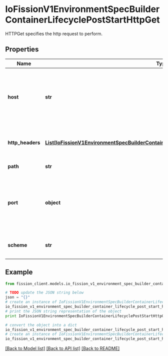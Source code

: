 # IoFissionV1EnvironmentSpecBuilderContainerLifecyclePostStartHttpGet

HTTPGet specifies the http request to perform.

## Properties

Name | Type | Description | Notes
------------ | ------------- | ------------- | -------------
**host** | **str** | Host name to connect to, defaults to the pod IP. You probably want to set \&quot;Host\&quot; in httpHeaders instead. | [optional] 
**http_headers** | [**List[IoFissionV1EnvironmentSpecBuilderContainerLifecyclePostStartHttpGetHttpHeadersInner]**](IoFissionV1EnvironmentSpecBuilderContainerLifecyclePostStartHttpGetHttpHeadersInner.md) | Custom headers to set in the request. HTTP allows repeated headers. | [optional] 
**path** | **str** | Path to access on the HTTP server. | [optional] 
**port** | **object** | Name or number of the port to access on the container. Number must be in the range 1 to 65535. Name must be an IANA_SVC_NAME. | 
**scheme** | **str** | Scheme to use for connecting to the host. Defaults to HTTP. | [optional] 

## Example

```python
from fission_client.models.io_fission_v1_environment_spec_builder_container_lifecycle_post_start_http_get import IoFissionV1EnvironmentSpecBuilderContainerLifecyclePostStartHttpGet

# TODO update the JSON string below
json = "{}"
# create an instance of IoFissionV1EnvironmentSpecBuilderContainerLifecyclePostStartHttpGet from a JSON string
io_fission_v1_environment_spec_builder_container_lifecycle_post_start_http_get_instance = IoFissionV1EnvironmentSpecBuilderContainerLifecyclePostStartHttpGet.from_json(json)
# print the JSON string representation of the object
print IoFissionV1EnvironmentSpecBuilderContainerLifecyclePostStartHttpGet.to_json()

# convert the object into a dict
io_fission_v1_environment_spec_builder_container_lifecycle_post_start_http_get_dict = io_fission_v1_environment_spec_builder_container_lifecycle_post_start_http_get_instance.to_dict()
# create an instance of IoFissionV1EnvironmentSpecBuilderContainerLifecyclePostStartHttpGet from a dict
io_fission_v1_environment_spec_builder_container_lifecycle_post_start_http_get_form_dict = io_fission_v1_environment_spec_builder_container_lifecycle_post_start_http_get.from_dict(io_fission_v1_environment_spec_builder_container_lifecycle_post_start_http_get_dict)
```
[[Back to Model list]](../README.md#documentation-for-models) [[Back to API list]](../README.md#documentation-for-api-endpoints) [[Back to README]](../README.md)


